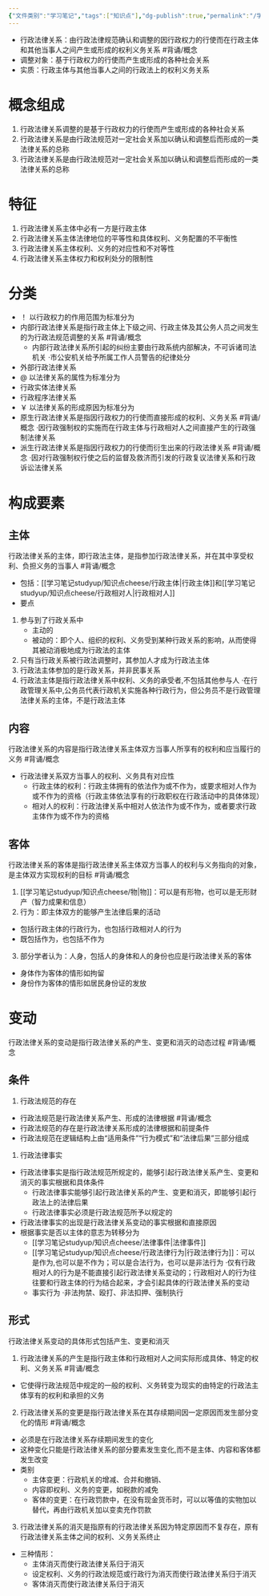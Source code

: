 ```yaml
---
{"文件类别":"学习笔记","tags":["知识点"],"dg-publish":true,"permalink":"/学习笔记studyup/知识点cheese/行政法律关系/","dgPassFrontmatter":true,"created":"2024-09-12T20:40:25.587+08:00","updated":"2024-09-19T14:44:42.996+08:00"}
---
```


- 行政法律关系：由行政法律规范确认和调整的因行政权力的行使而在行政主体和其他当事人之间产生或形成的权利义务关系 #背诵/概念 
- 调整对象：基于行政权力的行使而产生或形成的各种社会关系
- 实质：行政主体与其他当事人之间的行政法上的权利义务关系
# 概念组成
1. 行政法律关系调整的是基于行政权力的行使而产生或形成的各种社会关系
2. 行政法律关系是由行政法规范对一定社会关系加以确认和调整后而形成的一类法律关系的总称
3. 行政法律关系是由行政法规范对一定社会关系加以确认和调整后而形成的一类法律关系的总称
# 特征
1. 行政法律关系主体中必有一方是行政主体
2. 行政法律关系主体法律地位的平等性和具体权利、义务配置的不平衡性
3. 行政法律关系主体权利、义务的对应性和不对等性
4. 行政法律关系主体权力和权利处分的限制性
# 分类
- ！ 以行政权力的作用范围为标准分为
- 内部行政法律关系是指行政主体上下级之间、行政主体及其公务人员之间发生的为行政法规范调整的关系 #背诵/概念 
	- 内部行政法律关系所引起的纠纷主要由行政系统内部解决，不可诉诸司法机关
	·市公安机关给予所属工作人员警告的纪律处分
- 外部行政法律关系
- @ 以法律关系的属性为标准分为
- 行政实体法律关系
- 行政程序法律关系
- ￥ 以法律关系的形成原因为标准分为
- 原生行政法律关系是指因行政权力的行使而直接形成的权利、义务关系 #背诵/概念 
·因行政强制权的实施而在行政主体与行政相对人之间直接产生的行政强制法律关系
- 派生行政法律关系是指因行政权力的行使而衍生出来的行政法律关系 #背诵/概念 
·因对行政强制权行使之后的监督及救济而引发的行政复议法律关系和行政诉讼法律关系
# 构成要素
## 主体
行政法律关系的主体，即行政法主体，是指参加行政法律关系，并在其中享受权利、负担义务的当事人 #背诵/概念 
- 包括：[[学习笔记studyup/知识点cheese/行政主体\|行政主体]]和[[学习笔记studyup/知识点cheese/行政相对人\|行政相对人]]
- 要点
1. 参与到了行政关系中
	- 主动的
	- 被动的：即个人、组织的权利、义务受到某种行政关系的影响，从而使得其被动消极地成为行政法的主体
2. 只有当行政关系被行政法调整时，其参加人才成为行政法主体
3. 行政法主体参加的是行政关系，并非民事关系
4. 行政法主体是指行政法律关系中权利、义务的承受者,不包括其他参与人
·在行政管理关系中,公务员代表行政机关实施各种行政行为，但公务员不是行政管理法律关系的主体，不是行政法主体
## 内容
行政法律关系的内容是指行政法律关系主体双方当事人所享有的权利和应当履行的义务 #背诵/概念 
- 行政法律关系双方当事人的权利、义务具有对应性
	- 行政主体的权利：行政主体拥有的依法作为或不作为，或要求相对人作为或不作为的资格（行政主体依法享有的行政职权在行政活动中的具体体现）
	- 相对人的权利：行政法律关系中相对人依法作为或不作为，或者要求行政主体作为或不作为的资格
## 客体
行政法律关系的客体是指行政法律关系主体双方当事人的权利与义务指向的对象，是主体双方实现权利的目标 #背诵/概念 
1. [[学习笔记studyup/知识点cheese/物\|物]]：可以是有形物，也可以是无形财产（智力成果和信息）
2. 行为：即主体双方的能够产生法律后果的活动
- 包括行政主体的行政行为，也包括行政相对人的行为
- 既包括作为，也包括不作为
3. 部分学者认为：人身，包括人的身体和人的身份也应是行政法律关系的客体
- 身体作为客体的情形如拘留
- 身份作为客体的情形如居民身份证的发放
# 变动
行政法律关系的变动是指行政法律关系的产生、变更和消灭的动态过程 #背诵/概念 
## 条件
1. 行政法规范的存在
- 行政法规范是行政法律关系产生、形成的法律根据 #背诵/概念 
- 行政法规范的存在是行政法律关系形成的法律根据和前提条件
- 行政法规范在逻辑结构上由“适用条件”“行为模式”和“法律后果”三部分组成
1. 行政法律事实
- 行政法律事实是指行政法规范所规定的，能够引起行政法律关系产生、变更和消灭的事实根据和具体条件
	- 行政法律事实能够引起行政法律关系的产生、变更和消灭，即能够引起行政法上的法律后果
	- 行政法律事实必须是行政法规范所予以规定的
- 行政法律事实的出现是行政法律关系变动的事实根据和直接原因
- 根据事实是否以主体的意志为转移分为
	- [[学习笔记studyup/知识点cheese/法律事件\|法律事件]]
	- [[学习笔记studyup/知识点cheese/行政法律行为\|行政法律行为]]：可以是作为,也可以是不作为；可以是合法行为，也可以是非法行为
	·仅有行政相对人的行为是不能直接引起行政法律关系变动的；行政相对人的行为往往要和行政主体的行为结合起来，才会引起具体的行政法律关系的变动
	- 事实行为
	·非法拘禁、殴打、非法扣押、强制执行
## 形式
行政法律关系变动的具体形式包括产生、变更和消灭
1. 行政法律关系的产生是指行政主体和行政相对人之间实际形成具体、特定的权利、义务关系 #背诵/概念 
- 它使得行政法规范中规定的一般的权利、义务转变为现实的由特定的行政法主体享有的权利和承担的义务
2. 行政法律关系的变更是指行政法律关系在其存续期间因一定原因而发生部分变化的情形 #背诵/概念 
- 必须是在行政法律关系存续期间发生的变化
- 这种变化只能是行政法律关系的部分要素发生变化,而不是主体、内容和客体都发生改变
- 类别
	- 主体变更：行政机关的增减、合并和撤销、
	- 内容即权利、义务的变更，如税款的减免
	- 客体的变更：在行政罚款中，在没有现金货币时，可以以等值的实物加以替代，再由行政机关加以变卖充作罚款
3. 行政法律关系的消灭是指原有的行政法律关系因为特定原因而不复存在，原有行政法律关系主体之间的权利、义务关系终止
- 三种情形：
	- 主体消灭而使行政法律关系归于消灭
	- 设定权利、义务的行政法规范或行政行为消灭而使行政法律关系归于消灭
	- 客体消灭而使行政法律关系归于消灭